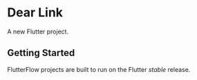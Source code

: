 # Dear Link

A new Flutter project.

## Getting Started

FlutterFlow projects are built to run on the Flutter _stable_ release.
